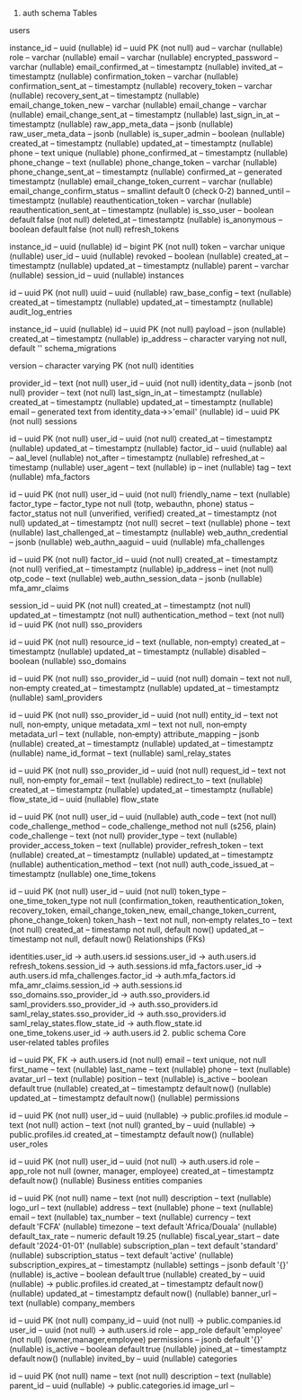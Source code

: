 1. auth schema
Tables

users

instance_id – uuid (nullable)
id – uuid PK (not null)
aud – varchar (nullable)
role – varchar (nullable)
email – varchar (nullable)
encrypted_password – varchar (nullable)
email_confirmed_at – timestamptz (nullable)
invited_at – timestamptz (nullable)
confirmation_token – varchar (nullable)
confirmation_sent_at – timestamptz (nullable)
recovery_token – varchar (nullable)
recovery_sent_at – timestamptz (nullable)
email_change_token_new – varchar (nullable)
email_change – varchar (nullable)
email_change_sent_at – timestamptz (nullable)
last_sign_in_at – timestamptz (nullable)
raw_app_meta_data – jsonb (nullable)
raw_user_meta_data – jsonb (nullable)
is_super_admin – boolean (nullable)
created_at – timestamptz (nullable)
updated_at – timestamptz (nullable)
phone – text unique (nullable)
phone_confirmed_at – timestamptz (nullable)
phone_change – text (nullable)
phone_change_token – varchar (nullable)
phone_change_sent_at – timestamptz (nullable)
confirmed_at – generated timestamptz (nullable)
email_change_token_current – varchar (nullable)
email_change_confirm_status – smallint default 0 (check 0‑2)
banned_until – timestamptz (nullable)
reauthentication_token – varchar (nullable)
reauthentication_sent_at – timestamptz (nullable)
is_sso_user – boolean default false (not null)
deleted_at – timestamptz (nullable)
is_anonymous – boolean default false (not null)
refresh_tokens

instance_id – uuid (nullable)
id – bigint PK (not null)
token – varchar unique (nullable)
user_id – uuid (nullable)
revoked – boolean (nullable)
created_at – timestamptz (nullable)
updated_at – timestamptz (nullable)
parent – varchar (nullable)
session_id – uuid (nullable)
instances

id – uuid PK (not null)
uuid – uuid (nullable)
raw_base_config – text (nullable)
created_at – timestamptz (nullable)
updated_at – timestamptz (nullable)
audit_log_entries

instance_id – uuid (nullable)
id – uuid PK (not null)
payload – json (nullable)
created_at – timestamptz (nullable)
ip_address – character varying not null, default ''
schema_migrations

version – character varying PK (not null)
identities

provider_id – text (not null)
user_id – uuid (not null)
identity_data – jsonb (not null)
provider – text (not null)
last_sign_in_at – timestamptz (nullable)
created_at – timestamptz (nullable)
updated_at – timestamptz (nullable)
email – generated text from identity_data->>'email' (nullable)
id – uuid PK (not null)
sessions

id – uuid PK (not null)
user_id – uuid (not null)
created_at – timestamptz (nullable)
updated_at – timestamptz (nullable)
factor_id – uuid (nullable)
aal – aal_level (nullable)
not_after – timestamptz (nullable)
refreshed_at – timestamp (nullable)
user_agent – text (nullable)
ip – inet (nullable)
tag – text (nullable)
mfa_factors

id – uuid PK (not null)
user_id – uuid (not null)
friendly_name – text (nullable)
factor_type – factor_type not null (totp, webauthn, phone)
status – factor_status not null (unverified, verified)
created_at – timestamptz (not null)
updated_at – timestamptz (not null)
secret – text (nullable)
phone – text (nullable)
last_challenged_at – timestamptz (nullable)
web_authn_credential – jsonb (nullable)
web_authn_aaguid – uuid (nullable)
mfa_challenges

id – uuid PK (not null)
factor_id – uuid (not null)
created_at – timestamptz (not null)
verified_at – timestamptz (nullable)
ip_address – inet (not null)
otp_code – text (nullable)
web_authn_session_data – jsonb (nullable)
mfa_amr_claims

session_id – uuid PK (not null)
created_at – timestamptz (not null)
updated_at – timestamptz (not null)
authentication_method – text (not null)
id – uuid PK (not null)
sso_providers

id – uuid PK (not null)
resource_id – text (nullable, non‑empty)
created_at – timestamptz (nullable)
updated_at – timestamptz (nullable)
disabled – boolean (nullable)
sso_domains

id – uuid PK (not null)
sso_provider_id – uuid (not null)
domain – text not null, non‑empty
created_at – timestamptz (nullable)
updated_at – timestamptz (nullable)
saml_providers

id – uuid PK (not null)
sso_provider_id – uuid (not null)
entity_id – text not null, non‑empty, unique
metadata_xml – text not null, non‑empty
metadata_url – text (nullable, non‑empty)
attribute_mapping – jsonb (nullable)
created_at – timestamptz (nullable)
updated_at – timestamptz (nullable)
name_id_format – text (nullable)
saml_relay_states

id – uuid PK (not null)
sso_provider_id – uuid (not null)
request_id – text not null, non‑empty
for_email – text (nullable)
redirect_to – text (nullable)
created_at – timestamptz (nullable)
updated_at – timestamptz (nullable)
flow_state_id – uuid (nullable)
flow_state

id – uuid PK (not null)
user_id – uuid (nullable)
auth_code – text (not null)
code_challenge_method – code_challenge_method not null (s256, plain)
code_challenge – text (not null)
provider_type – text (nullable)
provider_access_token – text (nullable)
provider_refresh_token – text (nullable)
created_at – timestamptz (nullable)
updated_at – timestamptz (nullable)
authentication_method – text (not null)
auth_code_issued_at – timestamptz (nullable)
one_time_tokens

id – uuid PK (not null)
user_id – uuid (not null)
token_type – one_time_token_type not null (confirmation_token, reauthentication_token, recovery_token, email_change_token_new, email_change_token_current, phone_change_token)
token_hash – text not null, non‑empty
relates_to – text (not null)
created_at – timestamp not null, default now()
updated_at – timestamp not null, default now()
Relationships (FKs)

identities.user_id → auth.users.id
sessions.user_id → auth.users.id
refresh_tokens.session_id → auth.sessions.id
mfa_factors.user_id → auth.users.id
mfa_challenges.factor_id → auth.mfa_factors.id
mfa_amr_claims.session_id → auth.sessions.id
sso_domains.sso_provider_id → auth.sso_providers.id
saml_providers.sso_provider_id → auth.sso_providers.id
saml_relay_states.sso_provider_id → auth.sso_providers.id
saml_relay_states.flow_state_id → auth.flow_state.id
one_time_tokens.user_id → auth.users.id
2. public schema
Core user‑related tables
profiles

id – uuid PK, FK → auth.users.id (not null)
email – text unique, not null
first_name – text (nullable)
last_name – text (nullable)
phone – text (nullable)
avatar_url – text (nullable)
position – text (nullable)
is_active – boolean default true (nullable)
created_at – timestamptz default now() (nullable)
updated_at – timestamptz default now() (nullable)
permissions

id – uuid PK (not null)
user_id – uuid (nullable) → public.profiles.id
module – text (not null)
action – text (not null)
granted_by – uuid (nullable) → public.profiles.id
created_at – timestamptz default now() (nullable)
user_roles

id – uuid PK (not null)
user_id – uuid (not null) → auth.users.id
role – app_role not null (owner, manager, employee)
created_at – timestamptz default now() (nullable)
Business entities
companies

id – uuid PK (not null)
name – text (not null)
description – text (nullable)
logo_url – text (nullable)
address – text (nullable)
phone – text (nullable)
email – text (nullable)
tax_number – text (nullable)
currency – text default 'FCFA' (nullable)
timezone – text default 'Africa/Douala' (nullable)
default_tax_rate – numeric default 19.25 (nullable)
fiscal_year_start – date default '2024-01-01' (nullable)
subscription_plan – text default 'standard' (nullable)
subscription_status – text default 'active' (nullable)
subscription_expires_at – timestamptz (nullable)
settings – jsonb default '{}' (nullable)
is_active – boolean default true (nullable)
created_by – uuid (nullable) → public.profiles.id
created_at – timestamptz default now() (nullable)
updated_at – timestamptz default now() (nullable)
banner_url – text (nullable)
company_members

id – uuid PK (not null)
company_id – uuid (not null) → public.companies.id
user_id – uuid (not null) → auth.users.id
role – app_role default 'employee' (not null) (owner,manager,employee)
permissions – jsonb default '{}' (nullable)
is_active – boolean default true (nullable)
joined_at – timestamptz default now() (nullable)
invited_by – uuid (nullable)
categories

id – uuid PK (not null)
name – text (not null)
description – text (nullable)
parent_id – uuid (nullable) → public.categories.id
image_url –